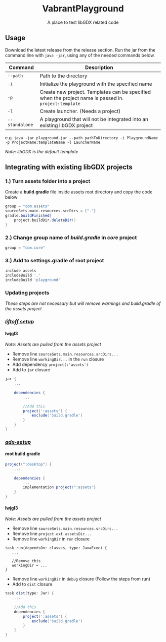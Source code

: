 <h1 align="center">VabrantPlayground</h1>

<p align="center">A place to test libGDX related code</p>

## Usage

Download the latest release from the release section. Run the jar from the command line with `java -jar`, using any
of the needed commands below.

| Command                     | Description                                                                                           |
|-----------------------------|-------------------------------------------------------------------------------------------------------|
| `--path`                    | Path to the directory                                                                                 |
| `-i`                        | Initialize the playground with the specified name                                                     |
| `-p`                        | Create new project. Templates can be specified when the project name is passed in. `project:template` |
| `-l`                        | Create launcher. (Needs a project)                                                                    |
| <nobr>`--standalone`</nobr> | A playground that will not be integrated into an existing libGDX project                              |

<nobr> e.g. `java -jar playground.jar --path pathToDirectory -i PlaygroundName -p ProjectName:templateName -l LauncherName` </nobr>

*Note: libGDX is the default template*

## Integrating with existing libGDX projects

### 1.) Turn assets folder into a project

Create a <b>build.gradle</b> file inside assets root directory and copy the code below
```groovy
group = "com.assets"
sourceSets.main.resources.srcDirs = ["."]
gradle.buildFinished{
    project.buildDir.deleteDir()
}
```

### 2.) Change group name of *build.gradle* in *core* project

```groovy 
group = "com.core"
```

### 3.) Add to settings.gradle of root project

```groovy
include assets
includeBuild '.'
includeBuild 'playground'
```

### Updating projects

*These steps are not necessary but will remove warnings and build.gradle of the assets project*

### <u><i>liftoff setup</i></u>

#### lwjgl3

*Note: Assets are pulled from the assets project*

* Remove line `sourceSets.main.resources.srcDirs...`
* Remove line `workingDir...` in the `run` closure
* Add dependency `project(:'assets')` 
* Add to `jar` closure 
```groovy
jar {
    ...
    
    dependencies {
        ...

        //Add this
        project(':assets') {
            exclude('build.gradle')
        }
    }
}
```

### <u><i>gdx-setup</i></u>

#### root build.gradle

```groovy 
project(":desktop") {
    ...
    
    dependencies {
        ...
        implementation project(":assets")
    }
}
```

#### lwjgl3

*Note: Assets are pulled from the assets project*

* Remove line `sourceSets.main.resources.srcDirs...`
* Remove line `project.ext.assetsDir...`
* Remove line `workingDir` in `run` closure
```
task run(dependsOn: classes, type: JavaExec) {
   ... 
   
   //Remove this
   workingDir = ...
}
```
* Remove line `workingDir` in `debug` closure (Follow the steps from run)
* Add to `dist` closure 
```groovy
task dist(type: Jar) {
    ...
    
    //Add this
    dependencies {
        project(':assets') {
            exclude('build.gradle')
        }
    }
}
```


